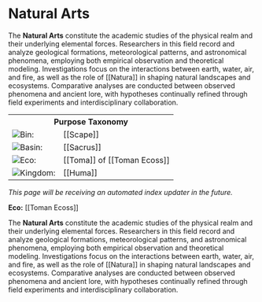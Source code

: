 <!-- wiki-header-section:start -->
# Natural Arts



The **Natural Arts** constitute the academic studies of the physical realm and their underlying elemental forces. Researchers in this field record and analyze geological formations, meteorological patterns, and astronomical phenomena, employing both empirical observation and theoretical modeling. Investigations focus on the interactions between earth, water, air, and fire, as well as the role of [[Natura]] in shaping natural landscapes and ecosystems. Comparative analyses are conducted between observed phenomena and ancient lore, with hypotheses continually refined through field experiments and interdisciplinary collaboration.

<!-- wiki-header-section:end -->

<!-- taxonomy-table-section:start -->
<div class="taxonomy-table">
  <table>
    <tr>
      <th colspan="3">Purpose Taxonomy</th>
    </tr>
    <tr>
      <td class="taxon-label"><img src="svg/bin.svg" class="taxon-icon">Bin:</td>
      <td class="taxon-content" colspan="2">[[Scape]]</td>
    </tr>
    <tr>
      <td class="taxon-label"><img src="svg/basin.svg" class="taxon-icon">Basin:</td>
      <td class="taxon-content" colspan="2">[[Sacrus]]</td>
    </tr>
    <tr>
      <td class="taxon-label"><img src="svg/eco.svg" class="taxon-icon">Eco:</td>
      <td class="taxon-content" colspan="2">[[Toma]] of [[Toman Ecoss]]</td>
    </tr>
    <tr>
      <td class="taxon-label"><img src="svg/kingdom.svg" class="taxon-icon">Kingdom:</td>
      <td class="taxon-content" colspan="2">[[Huma]]</td>
    </tr>
  </table>
</div>
<!-- taxonomy-table-section:end -->

*This page will be receiving an automated index updater in the future.*

<!-- not-for-live-publishing:start -->
<!-- obsidian-pull:start -->

**Eco:** [[Toman Ecoss]]

The **Natural Arts** constitute the academic studies of the physical realm and their underlying elemental forces. Researchers in this field record and analyze geological formations, meteorological patterns, and astronomical phenomena, employing both empirical observation and theoretical modeling. Investigations focus on the interactions between earth, water, air, and fire, as well as the role of [[Natura]] in shaping natural landscapes and ecosystems. Comparative analyses are conducted between observed phenomena and ancient lore, with hypotheses continually refined through field experiments and interdisciplinary collaboration.

<!-- obsidian-pull:end -->
<!-- not-for-live-publishing:end -->